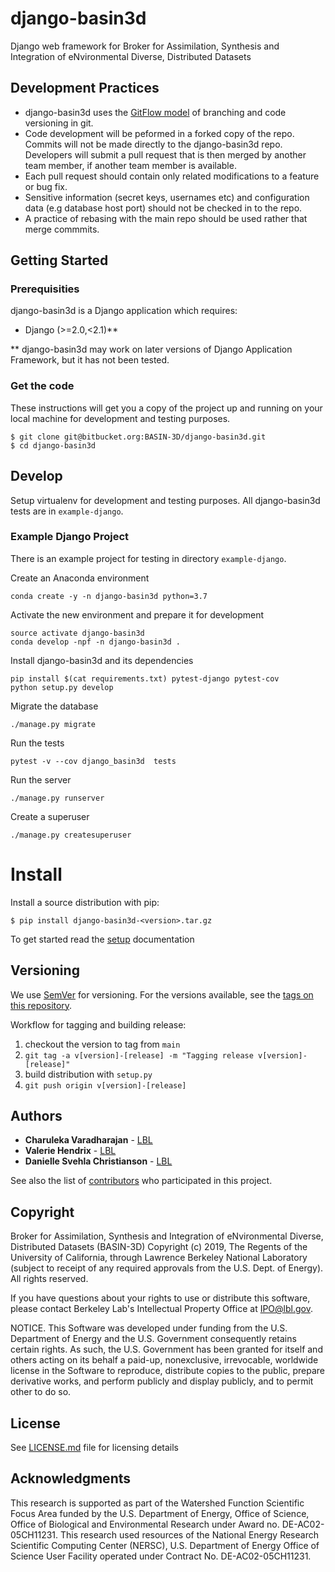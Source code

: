 # django-basin3d
Django web framework for Broker for Assimilation, Synthesis and Integration of eNvironmental Diverse, Distributed Datasets



## Development Practices

* django-basin3d uses the [GitFlow model](https://datasift.github.io/gitflow/IntroducingGitFlow.html) 
  of branching and code versioning in git. 
* Code development will be peformed in a forked copy of the repo. Commits will not be made directly to the django-basin3d repo.  Developers will submit a pull request that is then merged by another team member, if another team member is available.
* Each pull request should contain only related modifications to a feature or bug fix.  
* Sensitive information (secret keys, usernames etc) and configuration data (e.g database host port) should not be checked in to the repo.
* A practice of rebasing with the main repo should be used rather that merge commmits.  

## Getting Started

### Prerequisities
django-basin3d is a Django application which requires:

* Django (>=2.0,<2.1)**

** django-basin3d may work on later versions of Django Application Framework, but it has not been tested.

### Get the code

These instructions will get you a copy of the project up and running on your local machine for 
development and testing purposes. 

    $ git clone git@bitbucket.org:BASIN-3D/django-basin3d.git
    $ cd django-basin3d
    

## Develop
Setup virtualenv for development and testing purposes. All django-basin3d tests
are in `example-django`. 

### Example Django Project
There is an example project for testing in directory `example-django`. 
   
Create an Anaconda environment

    conda create -y -n django-basin3d python=3.7
	
Activate the new environment and prepare it for development

	source activate django-basin3d
	conda develop -npf -n django-basin3d .

Install django-basin3d and its dependencies

	pip install $(cat requirements.txt) pytest-django pytest-cov
	python setup.py develop 
	
	
Migrate the database

	./manage.py migrate
	
Run the tests

    pytest -v --cov django_basin3d  tests 


Run  the server

    ./manage.py runserver

    
Create a superuser

    ./manage.py createsuperuser
    

# Install
 
Install a source distribution with pip:

    $ pip install django-basin3d-<version>.tar.gz
    
To get started read the [setup](./docs/setup.rst) documentation

## Versioning

We use [SemVer](http://semver.org/) for versioning. For the versions available, 
see the [tags on this repository](https://github.com/BASIN-3D/django-basin3d/tags). 

Workflow for tagging and building release:

1. checkout the version to tag from `main`
1. `git tag -a v[version]-[release] -m "Tagging release v[version]-[release]"`
1. build distribution with `setup.py`
1. `git push origin v[version]-[release]`

## Authors

* **Charuleka Varadharajan** - [LBL](http://eesa.lbl.gov/profiles/charuleka-varadharajan/)
* **Valerie Hendrix**  - [LBL](https://crd.lbl.gov/departments/data-science-and-technology/uss/staff/valerie-hendrix)
* **Danielle Svehla Christianson** - [LBL](https://crd.lbl.gov/departments/data-science-and-technology/uss/staff/danielle-christianson/)


See also the list of [contributors](contributors.txt) who 
participated in this project.

## Copyright

Broker for Assimilation, Synthesis and Integration of eNvironmental Diverse, Distributed Datasets (BASIN-3D) Copyright (c) 2019, The
Regents of the University of California, through Lawrence Berkeley National
Laboratory (subject to receipt of any required approvals from the U.S.
Dept. of Energy).  All rights reserved.

If you have questions about your rights to use or distribute this software,
please contact Berkeley Lab's Intellectual Property Office at
IPO@lbl.gov.

NOTICE.  This Software was developed under funding from the U.S. Department
of Energy and the U.S. Government consequently retains certain rights.  As
such, the U.S. Government has been granted for itself and others acting on
its behalf a paid-up, nonexclusive, irrevocable, worldwide license in the
Software to reproduce, distribute copies to the public, prepare derivative
works, and perform publicly and display publicly, and to permit other to do
so.

## License

See [LICENSE.md](LICENSE.md) file for licensing details

## Acknowledgments

This research is supported as part of the Watershed Function Scientific Focus Area funded by the U.S. Department of Energy, Office of Science, Office of Biological and Environmental Research under Award no. DE-AC02-05CH11231. This research used resources of the National Energy Research Scientific Computing Center (NERSC), U.S. Department of Energy Office of Science User Facility operated under Contract No. DE-AC02-05CH11231. 

